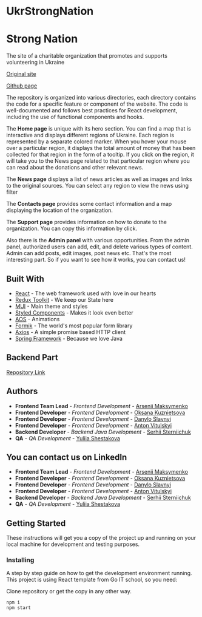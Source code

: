 # UkrStrongNation

<h1>Strong Nation</h1>

<p>The site of a charitable organization that promotes and supports volunteering in Ukraine</p>

<a href="https://strong-nation.online/">Original site</a>

<a href="smerch88.github.io/StrongNationReact/">Github page</a>

<p>The repository is organized into various directories, each directory contains the code for a specific feature or component of the website. The code is well-documented and follows best practices for React development, including the use of functional components and hooks.</p>

<p>The <b>Home page</b> is unique with its hero section. You can find a map that is interactive and displays different regions of Ukraine. Each region is represented by a separate colored marker. When you hover your mouse over a particular region, it displays the total amount of money that has been collected for that region in the form of a tooltip. If you click on the region, it will take you to the News page related to that particular region where you can read about the donations and other relevant news.</p>

<p>The <b>News page</b> displays a list of news articles as well as images and links to the original sources. You can select any region to view the news using filter</p>

<p>The <b>Contacts page</b> provides some contact information and a map displaying the location of the organization.</p>

<p>The <b>Support page</b> provides information on how to donate to the organization. You can copy this information by click.</p

<p>Also there is the <b>Admin panel</b> with various opportunities. From the admin panel, authorized users can add, edit, and delete various types of content. Admin can add posts, edit images, post news etc. That's the most interesting part. So if you want to see how it works, you can contact us! </p>

<h2>Built With</h2>

<ul>
  <li><a href="https://reactjs.org/">React</a> - The web framework used with love in our hearts</li>
  <li><a href="https://redux-toolkit.js.org/">Redux Toolkit</a> - We keep our State here</li>
  <li><a href="https://mui.com/">MUI</a> - Main theme and styles</li>
	<li><a href="https://styled-components.com/">Styled Components</a> - Makes it look even better</li>
  <li><a href="https://michalsnik.github.io/aos/">AOS</a> - Animations</li>
	<li><a href="https://formik.org/">Formik</a> - The world's most popular form library</li>
	<li><a href="https://axios-http.com/">Axios</a> - A simple promise based HTTP client</li>
  <li><a href="https://spring.io/">Spring Framework</a> - Because we love Java</li>

</ul>

<h2>Backend Part</h2>

<a href="https://github.com/SehiiSterniichuk/strong-nation
">Repository Link</a>

<h2>Authors</h2>

<ul>
  <li><strong>Frontend Team Lead</strong> - <em>Frontend Development</em> - <a href="https://github.com/smerch88">Arsenii Maksymenko</a></li>
  <li><strong>Frontend Developer</strong> - <em>Frontend Development</em> - <a href="https://github.com/KuznietsovaOksana">Oksana Kuznietsova 
</a></li>
  <li><strong>Frontend Developer</strong> - <em>Frontend Development</em> - <a href="https://github.com/Daniel-Slavnyi">Danylo Slavnyi
</a></li>
  <li><strong>Frontend Developer</strong> - <em>Frontend Development</em> - <a href="https://github.com/AntonVitulskyi">Anton Vitulskyi
</a></li>
  <li><strong>Backend Developer</strong> - <em>Backend Java Development</em> - <a href="https://github.com/SehiiSterniichuk">Serhii Sterniichuk
</a></li>
<li><strong>QA</strong> - <em>QA Development</em> - <a href="https://www.linkedin.com/in/yuliia-shestakova/">Yuliia Shestakova
</a></li>
</ul>

<h2>You can contact us on LinkedIn</h2>

<ul>
  <li><strong>Frontend Team Lead</strong> - <em>Frontend Development</em> - <a href="https://www.linkedin.com/in/arsenii-maksymenko/">Arsenii Maksymenko</a></li>
  <li><strong>Frontend Developer</strong> - <em>Frontend Development</em> - <a href="https://www.linkedin.com/in/oksana-kuznietsova/">Oksana Kuznietsova 
</a></li>
  <li><strong>Frontend Developer</strong> - <em>Frontend Development</em> - <a href="https://www.linkedin.com/in/danylo-slavnyi/">Danylo Slavnyi
</a></li>
  <li><strong>Frontend Developer</strong> - <em>Frontend Development</em> - <a href="https://www.linkedin.com/in/anton-vitulskyi/">Anton Vitulskyi
</a></li>
  <li><strong>Backend Developer</strong> - <em>Backend Java Development</em> - <a href="https://www.linkedin.com/in/sterniichuk/">Serhii Sterniichuk
</a></li>
<li><strong>QA</strong> - <em>QA Development</em> - <a href="https://www.linkedin.com/in/yuliia-shestakova/">Yuliia Shestakova
</a></li>
</ul>

<h2>Getting Started</h2>

<p>These instructions will get you a copy of the project up and running on your local machine for development and testing purposes.</p>

<h3>Installing</h3>

<p>A step by step guide on how to get the development environment running. This project is using React template from Go IT school, so you need:</p>

<p>Clone repository or get the copy in any other way.</p>

<pre>
<code>npm i</code>
<code>npm start</code>
</pre>
